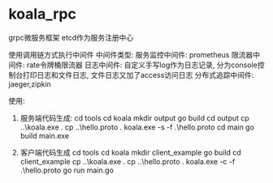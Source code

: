 # koala_rpc
grpc微服务框架
etcd作为服务注册中心

使用调用链方式执行中间件
  中间件类型:
    服务监控中间件: prometheus
    限流器中间件:  rate令牌桶限流器
    日志中间件: 自定义手写log作为日志记录, 分为console控制台打印日志和文件日志, 文件日志又加了access访问日志
    分布式追踪中间件: jaeger,zipkin


使用:
  1. 服务端代码生成:
    cd tools
    cd koala
    mkdir output
    go build
    cd output
    cp ..\koala.exe .
    cp ..\hello.proto .
    koala.exe -s -f .\hello.proto
    cd main 
    go build 
    main.exe
    
  2. 客户端代码生成
    cd tools
    cd koala
    mkdir client_example
    go build
    cd client_example
    cp ..\koala.exe .
    cp ..\hello.proto .
    koala.exe -c -f .\hello.proto
    go run main.go
    
  
  
  

